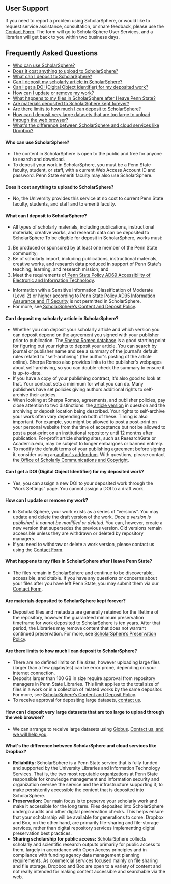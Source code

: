 ## User Support 

If you need to report a problem using ScholarSphere, or would like to request service assistance, consultation, or share feedback, please use the[ Contact Form](/incidents/new). The form will go to ScholarSphere User Services, and a librarian will get back to you within two business days.


## Frequently Asked Questions 
- [Who can use ScholarSphere?](#who-can-use-scholarsphere)
- [Does it cost anything to upload to ScholarSphere?](#does-it-cost-anything-to-upload-to-scholarsphere)
- [What can I deposit to ScholarSphere?](#what-can-i-deposit-to-scholarsphere)
- [Can I deposit my scholarly article in ScholarSphere?](#can-i-deposit-my-scholarly-article-in-scholarsphere)
- [Can I get a DOI (Digital Object Identifier) for my deposited work?](#can-i-get-a-doi-digital-object-identifier-for-my-deposited-work)
- [How can I update or remove my work?](#how-can-i-update-or-remove-my-work)
- [What happens to my files in ScholarSphere after I leave Penn State?](#what-happens-to-my-files-in-scholarsphere-after-i-leave-penn-state)
- [Are materials deposited to ScholarSphere kept forever?](#are-materials-deposited-to-scholarsphere-kept-forever)
- [Are there limits to how much I can deposit to ScholarSphere?](#are-there-limits-to-how-much-i-can-deposit-to-scholarsphere)
- [How can I deposit very large datasets that are too large to upload through the web browser?](#how-can-i-deposit-very-large-datasets-that-are-too-large-to-upload-through-the-web-browser)
- [What's the difference between ScholarSphere and cloud services like Dropbox?](#whats-the-difference-between-scholarsphere-and-cloud-services-like-dropbox)

#### Who can use ScholarSphere? 

*   The content in ScholarSphere is open to the public and free for anyone to search and download.
*   To deposit your work in ScholarSphere, you must be a Penn State faculty, student, or staff, with a current Web Access Account ID and password. Penn State emeriti faculty may also use ScholarSphere.

#### Does it cost anything to upload to ScholarSphere? 

*   No, the University provides this service at no cost to current Penn State faculty, students, and staff and to emeriti faculty.

#### What can I deposit to ScholarSphere? 

*   All types of scholarly materials, including publications, instructional materials, creative works, and research data can be deposited to ScholarSphere To be eligible for deposit in ScholarSphere, works must:
1. Be produced or sponsored by at least one member of the Penn State community;
2. Be of scholarly import, including publications, instructional materials, creative works, and research data produced in support of Penn State's teaching, learning, and research mission; and
3. Meet the requirements of[ Penn State Policy AD69 Accessibility of Electronic and Information Technology](https://policy.psu.edu/policies/ad69).
*   Information with a Sensitive Information Classification of Moderate (Level 2) or higher according to[ Penn State Policy AD95 Information Assurance and IT Security](https://policy.psu.edu/policies/ad95) is not permitted in ScholarSphere.
*   For more, see[ ScholarSphere’s Content and Deposit Policy](/policies).

<!-- #### Can I use ScholarSphere for managing my data, to comply with data management plan (DMP) requirements?  -->

#### Can I deposit my scholarly article in ScholarSphere?   

*   Whether you can deposit your scholarly article and which version you can deposit depend on the agreement you signed with your publisher prior to publication. The[ Sherpa Romeo database](https://v2.sherpa.ac.uk/romeo/) is a good starting point for figuring out your rights to deposit your article. You can search by journal or publisher name and see a summary of the journal's default rules related to "self-archiving" (the author's posting of the article online). Sherpa Romeo also provides links to the publisher's webpages about self-archiving, so you can double-check the summary to ensure it is up-to-date.
*   If you have a copy of your publishing contract, it's also good to look at that. Your contract sets a minimum for what you can do. Many publishers have set policies giving authors additional rights to self-archive their articles.
*   When looking at Sherpa Romeo, agreements, and publisher policies, pay close attention to two distinctions: the[ article version](http://psu.libanswers.com/faq/273465) in question and the archiving or deposit location being described. Your rights to self-archive your work often vary depending on both of these. Timing is also important. For example, you might be allowed to post a post-print on your personal website from the time of acceptance but not be allowed to post a post-print on an institutional repository until 12 months after publication. For-profit article sharing sites, such as ResearchGate or Academia.edu, may be subject to longer embargoes or banned entirely.
*   To modify the default terms of your publishing agreement before signing it, consider using an[ author's addendum](https://openaccess.psu.edu/authors-addendum/). With questions, please contact the[ Office of Scholarly Communications and Copyright](https://libraries.psu.edu/services/scholarly-publishing-services/contact-copyright-publishing-and-open-access).


#### Can I get a DOI (Digital Object Identifier) for my deposited work?   

*   Yes, you can assign a new DOI to your deposited work through the ‘Work Settings” page. You cannot assign a DOI to a draft work.

#### How can I update or remove my work?

*   In ScholarSphere, your work exists as a series of “versions”. You may update and delete the draft version of the work. _Once a version is published, it cannot be modified or deleted_. You can, however, create a new version that supersedes the previous version. Old versions remain accessible unless they are withdrawn or deleted by repository managers. 
*   If you need to withdraw or delete a work version, please contact us using the [Contact Form](/incidents/new).

#### What happens to my files in ScholarSphere after I leave Penn State? 

*   The files remain in ScholarSphere and continue to be discoverable, accessible, and citable. If you have any questions or concerns about your files after you have left Penn State, you may submit them via our [Contact Form](/incidents/new).

#### Are materials deposited to ScholarSphere kept forever? 

*   Deposited files and metadata are generally retained for the lifetime of the repository, however the guaranteed minimum preservation timeframe for work deposited to ScholarSphere is ten years. After that period, the Libraries may remove content that does not warrant continued preservation. For more, see [ScholarSphere’s Preservation Policy](/policies).

#### Are there limits to how much I can deposit to ScholarSphere? 

*   There are no defined limits on file sizes, however uploading large files (larger than a few gigabytes) can be error prone, depending on your internet connection. 
*   Deposits larger than 100 GB in size require approval from repository managers in Penn State Libraries. This limit applies to the total size of files in a work or in a collection of related works by the same depositor. For more, see [ScholarSphere’s Content and Deposit Policy](/policies).
*   To receive approval for depositing large datasets, [contact us](/incidents/new).

#### How can I deposit very large datasets that are too large to upload through the web browser? 

*   We can arrange to receive large datasets using [Globus](https://www.globus.org/). [Contact us, and we will help you](/incidents/new). 

#### What's the difference between ScholarSphere and cloud services like Dropbox? 

*   **Reliability:** ScholarSphere is a Penn State service that is fully funded and supported by the University Libraries and Information Technology Services. That is, the two most reputable organizations at Penn State responsible for knowledge management and information security and organization oversee the service and the infrastructure supporting it, to make persistently accessible the content that is deposited into ScholarSphere.
*   **Preservation:** Our main focus is to preserve your scholarly work and make it accessible for the long term. Files deposited into ScholarSphere undergo audits and other digital preservation checks. This helps ensure that your scholarship will be available for generations to come. Dropbox and Box, on the other hand, are primarily file-sharing and file-storage services, rather than digital repository services implementing digital preservation best practices.
*   **Sharing scholarship for public access:** ScholarSphere collects scholarly and scientific research outputs primarily for public access to them, largely in accordance with Open Access principles and in compliance with funding agency data management planning requirements. As commercial services focused mainly on file sharing and file storage, Dropbox and Box are open to a variety of content and not really intended for making content accessible and searchable via the web.
